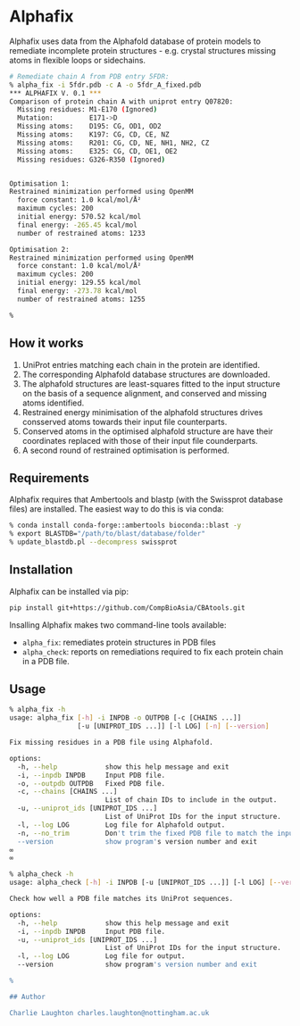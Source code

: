 # Alphafix

Alphafix uses data from the Alphafold database of protein models to remediate incomplete protein structures - e.g. crystal structures missing atoms in flexible loops or sidechains.

```bash
# Remediate chain A from PDB entry 5FDR:
% alpha_fix -i 5fdr.pdb -c A -o 5fdr_A_fixed.pdb
*** ALPHAFIX V. 0.1 ***
Comparison of protein chain A with uniprot entry Q07820:
  Missing residues: M1-E170 (Ignored)
  Mutation:         E171->D
  Missing atoms:    D195: CG, OD1, OD2
  Missing atoms:    K197: CG, CD, CE, NZ
  Missing atoms:    R201: CG, CD, NE, NH1, NH2, CZ
  Missing atoms:    E325: CG, CD, OE1, OE2
  Missing residues: G326-R350 (Ignored)


Optimisation 1:
Restrained minimization performed using OpenMM
  force constant: 1.0 kcal/mol/Å²
  maximum cycles: 200
  initial energy: 570.52 kcal/mol
  final energy: -265.45 kcal/mol
  number of restrained atoms: 1233

Optimisation 2:
Restrained minimization performed using OpenMM
  force constant: 1.0 kcal/mol/Å²
  maximum cycles: 200
  initial energy: 129.55 kcal/mol
  final energy: -273.78 kcal/mol
  number of restrained atoms: 1255

%
```

## How it works

1. UniProt entries matching each chain in the protein are identified.
2. The corresponding Alphafold database structures are downloaded.
3. The alphafold structures are least-squares fitted to the input structure on the basis of a sequence alignment, and conserved and missing atoms identified.
4. Restrained energy minimisation of the alphafold structures drives consserved atoms towards their input file counterparts.
5. Conserved atoms in the optimised alphafold structure are have their coordinates replaced with those of their input file counderparts.
6. A second round of restrained optimisation is performed.

## Requirements

Alphafix requires that Ambertools and blastp (with the Swissprot database files) are installed. The easiest way to do this is via conda:

```bash
% conda install conda-forge::ambertools bioconda::blast -y
% export BLASTDB="/path/to/blast/database/folder"
% update_blastdb.pl --decompress swissprot
```

## Installation

Alphafix can be installed via pip:

```bash
pip install git+https://github.com/CompBioAsia/CBAtools.git
```
Insalling Alphafix makes two command-line tools available:

 - `alpha_fix`: remediates protein structures in PDB files
  - `alpha_check`: reports on remediations required to fix each protein chain in a PDB file.

## Usage

```bash
% alpha_fix -h
usage: alpha_fix [-h] -i INPDB -o OUTPDB [-c [CHAINS ...]]
                 [-u [UNIPROT_IDS ...]] [-l LOG] [-n] [--version]

Fix missing residues in a PDB file using Alphafold.

options:
  -h, --help            show this help message and exit
  -i, --inpdb INPDB     Input PDB file.
  -o, --outpdb OUTPDB   Fixed PDB file.
  -c, --chains [CHAINS ...]
                        List of chain IDs to include in the output.
  -u, --uniprot_ids [UNIPROT_IDS ...]
                        List of UniProt IDs for the input structure.
  -l, --log LOG         Log file for Alphafold output.
  -n, --no_trim         Don't trim the fixed PDB file to match the input.
  --version             show program's version number and exit
∞
∞ 

% alpha_check -h
usage: alpha_check [-h] -i INPDB [-u [UNIPROT_IDS ...]] [-l LOG] [--version]

Check how well a PDB file matches its UniProt sequences.

options:
  -h, --help            show this help message and exit
  -i, --inpdb INPDB     Input PDB file.
  -u, --uniprot_ids [UNIPROT_IDS ...]
                        List of UniProt IDs for the input structure.
  -l, --log LOG         Log file for output.
  --version             show program's version number and exit

%

## Author

Charlie Laughton charles.laughton@nottingham.ac.uk
